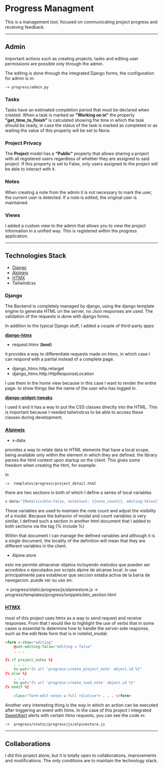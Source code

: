 # Progress Managment
This is a management tool, focused on communicating project progress and receiving feedback.

- - -
## **Admin**

Important actions such as creating projects, tasks and editing user permissions are possible only through the admin.

The editing is done through the integrated Django forms, the configuration for admin is in:

```
-> progress/admin.py
```

### **Tasks**

Tasks have an estimated completion period that must be declared when created. When a task is marked as **"Working on in"** the property **"get_time_to_finish"** is calculated showing the time in which the task should be ready, in case the status of the task is marked as completed or as waiting the value of this property will be set to None.

### **Project Privacy**

The **Project** model has a **"Public"** property that allows sharing a project with all registered users regardless of whether they are assigned to said project. If this property is set to False, only users assigned to the project will be able to interact with it.

### **Notes**

When creating a note from the admin it is not necessary to mark the user, the current user is detected. If a note is edited, the original user is maintained.

### **Views**

I added a custom view to the admin that allows you to view the project information in a unified way. This is registered within the progress application.
- - -

## **Technologies Stack**

+ [Django](#Django)
+ [Alpinejs](#alpinejs)
+ [HTMX](#htmx)
+ Tailwindcss

### **Django**

The Backend is completely managed by django, using the django template engine to generate HTML on the server, no Json responses are used. The validation of the requests is done with django forms.

In addition to the typical Django stuff, I added a couple of third-party apps:

**[django-htmx](https://django-htmx.readthedocs.io/en/latest/)**


+ request.htmx (__bool__)

it provides a way to differentiate requests made on htmx, in which case I can respond with a partial instead of a complete page.

+ django_htmx.http.retarget  
+ django_htmx.http.HttpResponseLocation

I use them in the home view because in this case I want to render the entire page. to show things like the name of the user who has logged in.

**[django-widget-tweaks](https://pypi.org/project/django-widget-tweaks/)**

I used it and it has a way to put the CSS classes directly into the HTML. This is important because I needed tailwindcss to be able to access these classes during development.

### **[Alpinejs](https://alpinejs.dev/)**

+ x-data

provides a way to relate data to HTML elements that have a local scope, being available only within the element in which they are defined. the library parses the html content upon startup on the client. This gives some freedom when creating the html, for example:

in
``` 
->  templates/progress/project_detail.html 
```

there are two sections in both of which I define a series of local variables

``` javascript
x-data="{Modalvisible:false, noteCount: {{note_count}}, editing:false}"
```

These variables are used to maintain the note count and adjust the visibility of a modal. Because the behavior of modal and count variables is very similar, I defined such a section in another html document that I added to both sections via the tag {% include %}

Within that document I can manage the defined variables and although it is a single document, the locality of the definition will mean that they are different variables in the client.

+ Alpine.store

esto me permite almacenar objetos incluyendo metodos que pueden ser accedidos o ejecutados por scripts alpine de alcanse local.
lo use principalmente para establecer que seccion estaba activa de la barra de navegacion. puede ver su uso en:

->  progress/static/progress/js/alpinestore.js
->  progress/templates/progress/snippets/btn_section.html

### **[HTMX](https://htmx.org/docs/)**

most of this project uses htmx as a way to send request and receive responses. From that I would like to highlight the use of verbs that in some cases is essential to determine how to handle the server-side response, such as the edit Note form that is in notelist_modal:

```html
<form x-show="editing"
    @set-editing-false="editing = false" 
    . . .                    

{% if project_notes %}
    . . .
    hx-put="{% url 'progress:create_project_note' object.id %}"
{% else %}
    . . .
    hx-put="{% url 'progress:create_task_note' object.id %}"
{% endif %}

    class="form-edit-notes w-full relative"> . . . </form>
```
Another very interesting thing is the way in which an action can be executed after triggering an event with htmx. In the case of this project I integrated [SweetAlert](https://sweetalert2.github.io/#usage) alerts with certain htmx requests, you can see the code in:

```
->  progress/static/progress/js/alpinestore.js
```

- - -
## Collaborations

I did this project alone, but it is totally open to collaborations, improvements and modifications. The only conditions are to maintain the technology stack.